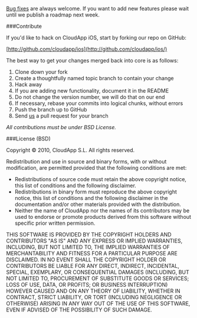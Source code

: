 [Bug fixes](https://github.com/cloudapp/ios/issues/) are always welcome. If you want to add new features please wait until we publish a roadmap next week.

###Contribute

If you'd like to hack on CloudApp iOS, start by forking our repo on GitHub:

[http://github.com/cloudapp/ios](http://github.com/cloudapp/ios/)

The best way to get your changes merged back into core is as follows:

1. Clone down your fork
2. Create a thoughtfully named topic branch to contain your change
3. Hack away
4. If you are adding new functionality, document it in the README
5. Do not change the version number, we will do that on our end
6. If necessary, rebase your commits into logical chunks, without errors
7. Push the branch up to GitHub
8. Send [us](http://github.com/cloudapp/) a pull request for your branch

_All contributions must be under BSD License._

###License (BSD)

Copyright &copy; 2010, CloudApp S.L. All rights reserved.

Redistribution and use in source and binary forms, with or without modification, are permitted provided that the following conditions are met:

- Redistributions of source code must retain the above copyright notice, this list of conditions and the following disclaimer.
- Redistributions in binary form must reproduce the above copyright notice, this list of conditions and the following disclaimer in the documentation and/or other materials provided with the distribution.
- Neither the name of CloudApp nor the names of its contributors may be used to endorse or promote products derived from this software without specific prior written permission.

THIS SOFTWARE IS PROVIDED BY THE COPYRIGHT HOLDERS AND CONTRIBUTORS "AS IS" AND ANY EXPRESS OR IMPLIED WARRANTIES, INCLUDING, BUT NOT LIMITED TO, THE IMPLIED WARRANTIES OF MERCHANTABILITY AND FITNESS FOR A PARTICULAR PURPOSE ARE DISCLAIMED. IN NO EVENT SHALL THE COPYRIGHT HOLDER OR CONTRIBUTORS BE LIABLE FOR ANY DIRECT, INDIRECT, INCIDENTAL, SPECIAL, EXEMPLARY, OR CONSEQUENTIAL DAMAGES (INCLUDING, BUT NOT LIMITED TO, PROCUREMENT OF SUBSTITUTE GOODS OR SERVICES; LOSS OF USE, DATA, OR PROFITS; OR BUSINESS INTERRUPTION) HOWEVER CAUSED AND ON ANY THEORY OF LIABILITY, WHETHER IN CONTRACT, STRICT LIABILITY, OR TORT (INCLUDING NEGLIGENCE OR OTHERWISE) ARISING IN ANY WAY OUT OF THE USE OF THIS SOFTWARE, EVEN IF ADVISED OF THE POSSIBILITY OF SUCH DAMAGE.
